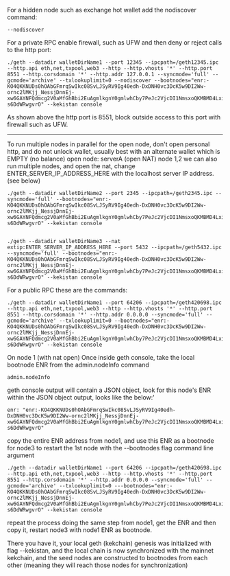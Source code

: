 
For a hidden node such as exchange hot wallet add the nodiscover command:
```
--nodiscover 
```

For a private RPC enable firewall, such as UFW and then deny or reject calls to the http port:

```
./geth --datadir walletDirName1 --port 12345 --ipcpath=/geth12345.ipc --http.api eth,net,txpool,web3 --http --http.vhosts '*' --http.port 8551 --http.corsdomain '*' --http.addr 127.0.0.1 --syncmode='full' --gcmode='archive' --txlookuplimit=0 --nodiscover --bootnodes="enr:-KO4QKKNUDs0hOAbGFmrqSwIkc08SvLJSyRV9Ig40edh-DxDNH0vc3DcK5w9DI2Ww-ornc2lMKjj_NessjDnnEj-xw6GAYNFQdmcg2V0aMfGhBbi2EuAgmlkgnY0gmlwhCby7PeJc2VjcDI1NmsxoQKMBMD4LxidDE9A5n6d_PwcZFtUThMTdQKa2cvxequHqYRzbmFwwIN0Y3CC-s6DdWRwgvrO" --kekistan console
```
As shown above the http port is 8551, block outside access to this port with firewall such as UFW.

_____________________________________

To run multiple nodes in parallel 
for the open node, don't open personal http, and do not unlock wallet, usually best with an alternate wallet which is EMPTY (no balance)
open node: serverA (open NAT)
node 1,2
we can also run multiple nodes, and open the nat, change ENTER_SERVER_IP_ADDRESS_HERE with the localhost server IP address.(see below)
```
./geth --datadir walletDirName2 --port 2345 --ipcpath=/geth2345.ipc --syncmode='full' --bootnodes="enr:-KO4QKKNUDs0hOAbGFmrqSwIkc08SvLJSyRV9Ig40edh-DxDNH0vc3DcK5w9DI2Ww-ornc2lMKjj_NessjDnnEj-xw6GAYNFQdmcg2V0aMfGhBbi2EuAgmlkgnY0gmlwhCby7PeJc2VjcDI1NmsxoQKMBMD4LxidDE9A5n6d_PwcZFtUThMTdQKa2cvxequHqYRzbmFwwIN0Y3CC-s6DdWRwgvrO" --kekistan console


./geth --datadir walletDirName3 --nat extip:ENTER_SERVER_IP_ADDRESS_HERE --port 5432 --ipcpath=/geth5432.ipc --syncmode='full' --bootnodes="enr:-KO4QKKNUDs0hOAbGFmrqSwIkc08SvLJSyRV9Ig40edh-DxDNH0vc3DcK5w9DI2Ww-ornc2lMKjj_NessjDnnEj-xw6GAYNFQdmcg2V0aMfGhBbi2EuAgmlkgnY0gmlwhCby7PeJc2VjcDI1NmsxoQKMBMD4LxidDE9A5n6d_PwcZFtUThMTdQKa2cvxequHqYRzbmFwwIN0Y3CC-s6DdWRwgvrO" --kekistan console
```

For a public RPC these are the commands:
```
./geth --datadir walletDirName1 --port 64206 --ipcpath=/geth420698.ipc --http.api eth,net,txpool,web3 --http --http.vhosts '*' --http.port 8551 --http.corsdomain '*' --http.addr 0.0.0.0 --syncmode='full' --gcmode='archive' --txlookuplimit=0 --bootnodes="enr:-KO4QKKNUDs0hOAbGFmrqSwIkc08SvLJSyRV9Ig40edh-DxDNH0vc3DcK5w9DI2Ww-ornc2lMKjj_NessjDnnEj-xw6GAYNFQdmcg2V0aMfGhBbi2EuAgmlkgnY0gmlwhCby7PeJc2VjcDI1NmsxoQKMBMD4LxidDE9A5n6d_PwcZFtUThMTdQKa2cvxequHqYRzbmFwwIN0Y3CC-s6DdWRwgvrO" --kekistan console
```

On node 1 (with nat open) 
Once inside geth console, take the local bootnode ENR from the admin.nodeInfo command
```
admin.nodeInfo
```

geth console output will contain a JSON object, look for this node's ENR within the JSON object output, looks like the below:'
```
enr: "enr:-KO4QKKNUDs0hOAbGFmrqSwIkc08SvLJSyRV9Ig40edh-DxDNH0vc3DcK5w9DI2Ww-ornc2lMKjj_NessjDnnEj-xw6GAYNFQdmcg2V0aMfGhBbi2EuAgmlkgnY0gmlwhCby7PeJc2VjcDI1NmsxoQKMBMD4LxidDE9A5n6d_PwcZFtUThMTdQKa2cvxequHqYRzbmFwwIN0Y3CC-s6DdWRwgvrO"
```

copy the entire ENR address from node1, and use this ENR as a bootnode for node3 to restart the 1st node with the --bootnodes flag command line argument
```
./geth --datadir walletDirName1 --port 64206 --ipcpath=/geth420698.ipc --http.api eth,net,txpool,web3 --http --http.vhosts '*' --http.port 8551 --http.corsdomain '*' --http.addr 0.0.0.0 --syncmode='full' --gcmode='archive' --txlookuplimit=0 ---bootnodes="enr:-KO4QKKNUDs0hOAbGFmrqSwIkc08SvLJSyRV9Ig40edh-DxDNH0vc3DcK5w9DI2Ww-ornc2lMKjj_NessjDnnEj-xw6GAYNFQdmcg2V0aMfGhBbi2EuAgmlkgnY0gmlwhCby7PeJc2VjcDI1NmsxoQKMBMD4LxidDE9A5n6d_PwcZFtUThMTdQKa2cvxequHqYRzbmFwwIN0Y3CC-s6DdWRwgvrO" --kekistan console
```

repeat the process doing the same step from node1, get the ENR and then copy it, restart node3 with node1 ENR as bootnode.

There you have it, your local geth (kekchain) genesis was initialized with flag --kekistan, and the local chain is now synchronized with the mainnet kekchain, and the seed nodes are constructed to bootnodes from each other (meaning they will reach those nodes for synchronization)
